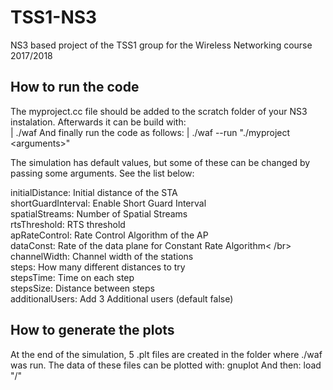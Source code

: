 # TSS1-NS3
NS3 based project of the TSS1 group for the Wireless Networking course 2017/2018

## How to run the code
The myproject.cc file should be added to the scratch folder of your NS3 instalation. Afterwards it can be build with:</br>
| ./waf
And finally run the code as follows:
| ./waf --run "./myproject \<arguments\>"

The simulation has default values, but some of these can be changed by passing some arguments. See the list below:</br>

initialDistance: Initial distance of the STA </br>
shortGuardInterval: Enable Short Guard Interval </br>
spatialStreams: Number of Spatial Streams </br>
rtsThreshold: RTS threshold </br>
apRateControl: Rate Control Algorithm of the AP </br>
dataConst: Rate of the data plane for Constant Rate Algorithm< /br>
channelWidth: Channel width of the stations </br>
steps: How many different distances to try </br>
stepsTime: Time on each step </br>
stepsSize: Distance between steps </br>
additionalUsers: Add 3 Additional users (default false) </br>

## How to generate the plots
At the end of the simulation, 5 .plt files are created in the folder where ./waf was run. The data of these files can be plotted with:
gnuplot
And then:
load "<path to the directory>/<name of the file>"
